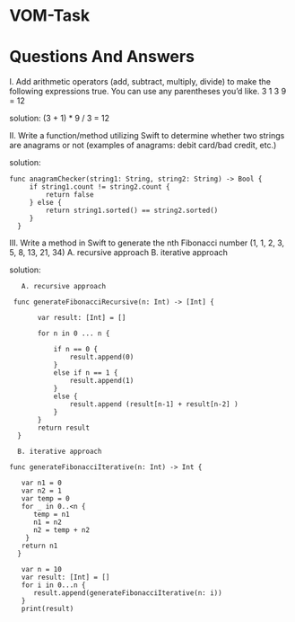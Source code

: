 # VOM-Task

 # Questions And Answers

I. Add arithmetic operators (add, subtract, multiply, divide) to make the following expressions
true. You can use any parentheses you’d like.
3 1 3 9 = 12
 
 solution: (3 + 1) * 9 / 3 = 12
 
 
 II. Write a function/method utilizing Swift to determine whether two strings are anagrams or not
(examples of anagrams: debit card/bad credit, etc.)

solution: 
   ```
   func anagramChecker(string1: String, string2: String) -> Bool {
        if string1.count != string2.count {
            return false
        } else {
            return string1.sorted() == string2.sorted()
        }
     }
```
 
 III. Write a method in Swift to generate the nth Fibonacci number (1, 1, 2, 3, 5, 8, 13, 21, 34)
     A. recursive approach
     B. iterative approach
     
  solution: 
       
       A. recursive approach
       
 ```
  func generateFibonacciRecursive(n: Int) -> [Int] {
        
        var result: [Int] = []
        
        for n in 0 ... n {
            
            if n == 0 {
                result.append(0)
            }
            else if n == 1 {
                result.append(1)
            }
            else {
                result.append (result[n-1] + result[n-2] )
            }
        }
        return result
   }
  ```
       
      B. iterative approach
       
  ``` 
  func generateFibonacciIterative(n: Int) -> Int {
        
     var n1 = 0
     var n2 = 1
     var temp = 0
     for _ in 0..<n {
        temp = n1
        n1 = n2
        n2 = temp + n2
      }
     return n1
    }
    
     var n = 10
     var result: [Int] = []
     for i in 0...n {
        result.append(generateFibonacciIterative(n: i))
     }
     print(result)
        
  ```
       
  
